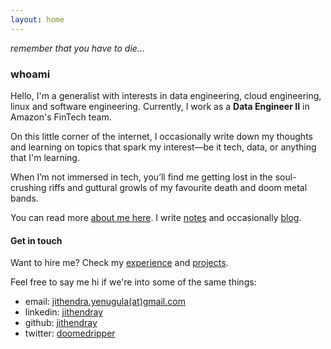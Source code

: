 ```yaml
---
layout: home
---
```

*remember that you have to die...*

### whoami

Hello, I'm a generalist with interests in data engineering, cloud engineering, linux and software engineering. Currently, I work as a **Data Engineer II** in Amazon's FinTech team.

On this little corner of the internet, I occasionally write down my thoughts and learning on topics that spark my interest—be it tech, data, or anything that I'm learning.

When I’m not immersed in tech, you’ll find me getting lost in the soul-crushing riffs and guttural growls of my favourite death and doom metal bands.

You can read more [about me here](https://jithendray.github.io/about). I write [notes](https://jithendray.github.io/notes) and occasionally [blog](https://jithendray.github.io/blog).

#### Get in touch

Want to hire me? Check my [experience](https://jithendray.github.io/experience) and [projects](https://jithendray.github.io/projects).

Feel free to say me hi if we're into some of the same things:
  - email: [jithendra.yenugula(at)gmail.com](mailto:jithendra.yenugula@gmail.com)
  - linkedin: [jithendray](https://www.linkedin.com/in/jithendray/)
  - github: [jithendray](https://github.com/jithendray)
  - twitter: [doomedripper](https://x.com/doomedripper)
